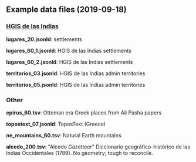 ## Example data files (2019-09-18)

### [HGIS de las Indias](https://www.hgis-indias.net/) 

**lugares_20.jsonld**: settlements

**lugares\_60_1.jsonld**: HGIS de las Indias settlements

**lugares\_60_2.jsonld**: HGIS de las Indias settlements

**territorios\_03.jsonld**: HGIS de las Indias admin territories

**territorios\_05.jsonld**: HGIS de las Indias admin territories

### Other

**epirus_60.tsv**: Ottoman era Greek places from Ali Pasha papers

**topostext\_07.jsonld**: ToposText (Greece)

**ne_mountains\_60.tsv**: Natural Earth mountains

**alcedo_200.tsv**: "Alcedo Gazetteer" Diccionario geográfico-histórico de las Indias Occidentales (1789). No geometry; tough to reconcile.

